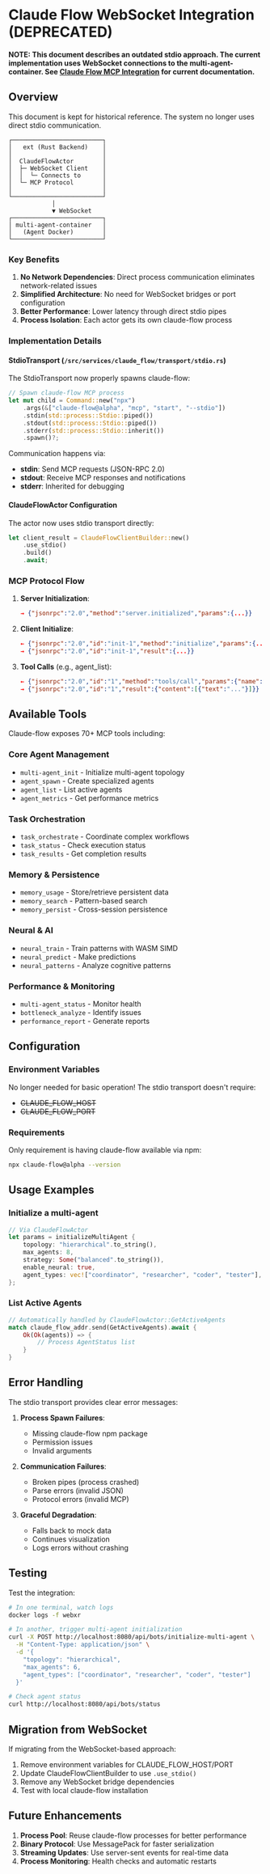 # Claude Flow WebSocket Integration (DEPRECATED)

**NOTE: This document describes an outdated stdio approach. The current implementation uses WebSocket connections to the multi-agent-container. See [Claude Flow MCP Integration](server/features/claude-flow-mcp-integration.md) for current documentation.**

## Overview

This document is kept for historical reference. The system no longer uses direct stdio communication.

```
┌─────────────────────────┐
│   ext (Rust Backend)    │
│                         │
│  ClaudeFlowActor        │
│  ├─ WebSocket Client    │
│  │  └─ Connects to      │
│  └─ MCP Protocol        │
│                         │
└─────────────────────────┘
            │
            ▼ WebSocket
┌─────────────────────────┐
│ multi-agent-container   │
│   (Agent Docker)        │
└─────────────────────────┘
```

### Key Benefits

1. **No Network Dependencies**: Direct process communication eliminates network-related issues
2. **Simplified Architecture**: No need for WebSocket bridges or port configuration
3. **Better Performance**: Lower latency through direct stdio pipes
4. **Process Isolation**: Each actor gets its own claude-flow process

### Implementation Details

#### StdioTransport (`/src/services/claude_flow/transport/stdio.rs`)

The StdioTransport now properly spawns claude-flow:

```rust
// Spawn claude-flow MCP process
let mut child = Command::new("npx")
    .args(&["claude-flow@alpha", "mcp", "start", "--stdio"])
    .stdin(std::process::Stdio::piped())
    .stdout(std::process::Stdio::piped())
    .stderr(std::process::Stdio::inherit())
    .spawn()?;
```

Communication happens via:
- **stdin**: Send MCP requests (JSON-RPC 2.0)
- **stdout**: Receive MCP responses and notifications
- **stderr**: Inherited for debugging

#### ClaudeFlowActor Configuration

The actor now uses stdio transport directly:

```rust
let client_result = ClaudeFlowClientBuilder::new()
    .use_stdio()
    .build()
    .await;
```

### MCP Protocol Flow

1. **Server Initialization**:
   ```json
   → {"jsonrpc":"2.0","method":"server.initialized","params":{...}}
   ```

2. **Client Initialize**:
   ```json
   ← {"jsonrpc":"2.0","id":"init-1","method":"initialize","params":{...}}
   → {"jsonrpc":"2.0","id":"init-1","result":{...}}
   ```

3. **Tool Calls** (e.g., agent_list):
   ```json
   ← {"jsonrpc":"2.0","id":"1","method":"tools/call","params":{"name":"agent_list","arguments":{...}}}
   → {"jsonrpc":"2.0","id":"1","result":{"content":[{"text":"..."}]}}
   ```

## Available Tools

Claude-flow exposes 70+ MCP tools including:

### Core Agent Management
- `multi-agent_init` - Initialize multi-agent topology
- `agent_spawn` - Create specialized agents
- `agent_list` - List active agents
- `agent_metrics` - Get performance metrics

### Task Orchestration
- `task_orchestrate` - Coordinate complex workflows
- `task_status` - Check execution status
- `task_results` - Get completion results

### Memory & Persistence
- `memory_usage` - Store/retrieve persistent data
- `memory_search` - Pattern-based search
- `memory_persist` - Cross-session persistence

### Neural & AI
- `neural_train` - Train patterns with WASM SIMD
- `neural_predict` - Make predictions
- `neural_patterns` - Analyze cognitive patterns

### Performance & Monitoring
- `multi-agent_status` - Monitor health
- `bottleneck_analyze` - Identify issues
- `performance_report` - Generate reports

## Configuration

### Environment Variables

No longer needed for basic operation! The stdio transport doesn't require:
- ~~CLAUDE_FLOW_HOST~~
- ~~CLAUDE_FLOW_PORT~~

### Requirements

Only requirement is having claude-flow available via npm:
```bash
npx claude-flow@alpha --version
```

## Usage Examples

### Initialize a multi-agent

```rust
// Via ClaudeFlowActor
let params = initializeMultiAgent {
    topology: "hierarchical".to_string(),
    max_agents: 8,
    strategy: Some("balanced".to_string()),
    enable_neural: true,
    agent_types: vec!["coordinator", "researcher", "coder", "tester"],
};
```

### List Active Agents

```rust
// Automatically handled by ClaudeFlowActor::GetActiveAgents
match claude_flow_addr.send(GetActiveAgents).await {
    Ok(Ok(agents)) => {
        // Process AgentStatus list
    }
}
```

## Error Handling

The stdio transport provides clear error messages:

1. **Process Spawn Failures**:
   - Missing claude-flow npm package
   - Permission issues
   - Invalid arguments

2. **Communication Failures**:
   - Broken pipes (process crashed)
   - Parse errors (invalid JSON)
   - Protocol errors (invalid MCP)

3. **Graceful Degradation**:
   - Falls back to mock data
   - Continues visualization
   - Logs errors without crashing

## Testing

Test the integration:

```bash
# In one terminal, watch logs
docker logs -f webxr

# In another, trigger multi-agent initialization
curl -X POST http://localhost:8080/api/bots/initialize-multi-agent \
  -H "Content-Type: application/json" \
  -d '{
    "topology": "hierarchical",
    "max_agents": 6,
    "agent_types": ["coordinator", "researcher", "coder", "tester"]
  }'

# Check agent status
curl http://localhost:8080/api/bots/status
```

## Migration from WebSocket

If migrating from the WebSocket-based approach:

1. Remove environment variables for CLAUDE_FLOW_HOST/PORT
2. Update ClaudeFlowClientBuilder to use `.use_stdio()`
3. Remove any WebSocket bridge dependencies
4. Test with local claude-flow installation

## Future Enhancements

1. **Process Pool**: Reuse claude-flow processes for better performance
2. **Binary Protocol**: Use MessagePack for faster serialization
3. **Streaming Updates**: Use server-sent events for real-time data
4. **Process Monitoring**: Health checks and automatic restarts